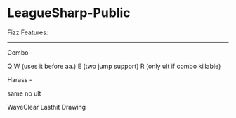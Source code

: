 LeagueSharp-Public
==================

Fizz Features:
_____________________

Combo - 

Q
W (uses it before aa.)
E (two jump support)
R (only ult if combo killable)

Harass -

same no ult

WaveClear
Lasthit
Drawing
